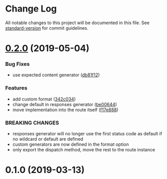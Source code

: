 # Change Log

All notable changes to this project will be documented in this file. See [standard-version](https://github.com/conventional-changelog/standard-version) for commit guidelines.

# [0.2.0](https://github.com/throskam/oas-impl/compare/v0.1.0...v0.2.0) (2019-05-04)


### Bug Fixes

* use expected content generator ([db81f12](https://github.com/throskam/oas-impl/commit/db81f12))


### Features

* add custom format ([342c034](https://github.com/throskam/oas-impl/commit/342c034))
* change default in responses generator ([be00644](https://github.com/throskam/oas-impl/commit/be00644))
* move implementation into the route itself ([f17e888](https://github.com/throskam/oas-impl/commit/f17e888))


### BREAKING CHANGES

* responses generator will no longer use the first
status code as default if no wildcard or default are defined
* custom generators are now defined in the format option
* only export the dispatch method, move the rest to the
route instance



# 0.1.0 (2019-03-13)
